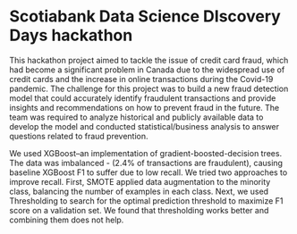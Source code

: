 # Scotiabank Data Science DIscovery Days hackathon 


This hackathon project aimed to tackle the issue of credit card fraud, which had become a significant problem in Canada due to the widespread use of credit cards and the increase in online transactions during the Covid-19 pandemic. The challenge for this project was to build a new fraud detection model that could accurately identify fraudulent transactions and provide insights and recommendations on how to prevent fraud in the future. The team was required to analyze historical and publicly available data to develop the model and conducted statistical/business analysis to answer questions related to fraud prevention.


We used XGBoost–an implementation of gradient-boosted-decision trees. The data
was imbalanced - (2.4% of transactions are fraudulent), causing baseline XGBoost F1 to suffer
due to low recall.
We tried two approaches to improve recall. First, SMOTE applied data augmentation to
the minority class, balancing the number of examples in each class. Next, we used
Thresholding to search for the optimal prediction threshold to maximize F1 score on a
validation set.
We found that thresholding works better and combining them does not help.
